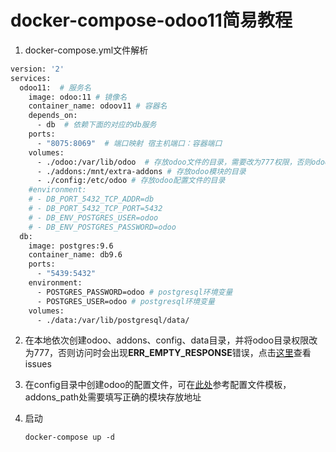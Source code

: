 # docker-compose-odoo11简易教程

1. docker-compose.yml文件解析

```bash
version: '2'
services:
  odoo11:  # 服务名
    image: odoo:11 # 镜像名
    container_name: odoov11 # 容器名
    depends_on:
      - db  # 依赖下面的对应的db服务
    ports:
      - "8075:8069"  # 端口映射 宿主机端口：容器端口
    volumes:
      - ./odoo:/var/lib/odoo  # 存放odoo文件的目录，需要改为777权限，否则odoo无法访问
      - ./addons:/mnt/extra-addons # 存放odoo模块的目录
      - ./config:/etc/odoo # 存放odoo配置文件的目录
    #environment:
    # - DB_PORT_5432_TCP_ADDR=db
    # - DB_PORT_5432_TCP_PORT=5432
    # - DB_ENV_POSTGRES_USER=odoo
    # - DB_ENV_POSTGRES_PASSWORD=odoo
  db:
    image: postgres:9.6
    container_name: db9.6
    ports:
      - "5439:5432"
    environment:
      - POSTGRES_PASSWORD=odoo # postgresql环境变量
      - POSTGRES_USER=odoo # postgresql环境变量
    volumes:
      - ./data:/var/lib/postgresql/data/
```

2. 在本地依次创建odoo、addons、config、data目录，并将odoo目录权限改为777，否则访问时会出现**ERR_EMPTY_RESPONSE**错误，点击[这里](https://github.com/odoo/docker/issues/172)查看issues

3. 在config目录中创建odoo的配置文件，可在[此处](https://github.com/odoo/docker/blob/master/12.0/odoo.conf)参考配置文件模板，addons_path处需要填写正确的模块存放地址

4. 启动

   `docker-compose up -d`
